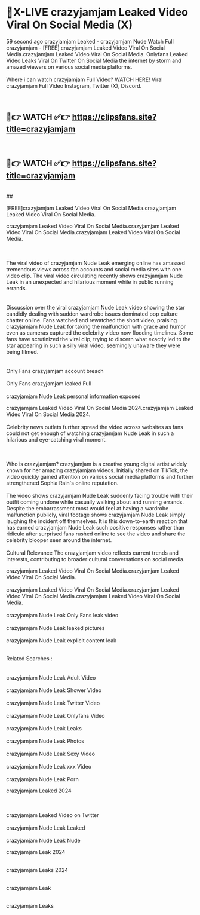 # 🔴X-LIVE crazyjamjam Leaked Video Viral On Social Media (X)<br>


59 second ago crazyjamjam Leaked  - crazyjamjam Nude  Watch Full crazyjamjam - [FREE] crazyjamjam Leaked Video Viral On Social Media.crazyjamjam Leaked Video Viral On Social Media.   Onlyfans Leaked Video Leaks Viral On Twitter On Social Media the internet by storm and amazed viewers on various social media platforms. <br><br>
Where i can watch crazyjamjam Full Video? WATCH HERE! Viral crazyjamjam Full Video Instagram, Twitter (X), Discord. <br>


 <br>

##  🔴👉 WATCH ✅👉  <a href="https://clipsfans.site?title=crazyjamjam&ref=git">https://clipsfans.site?title=crazyjamjam</a> <br>
  <br>

##  🔴👉 WATCH ✅👉  <a href="https://clipsfans.site?title=crazyjamjam&ref=git">https://clipsfans.site?title=crazyjamjam</a> <br>
  <br>
  ##



[FREE]crazyjamjam Leaked Video Viral On Social Media.crazyjamjam Leaked Video Viral On Social Media. <br>

crazyjamjam Leaked Video Viral On Social Media.crazyjamjam Leaked Video Viral On Social Media.crazyjamjam Leaked Video Viral On Social Media. <br>


  <br>

  <br>
The viral video of crazyjamjam Nude Leak emerging online has amassed tremendous views across fan accounts and social media sites with one video clip. The viral video circulating recently shows crazyjamjam Nude Leak in an unexpected and hilarious moment while in public running errands.<br>
<br>


<br>
Discussion over the viral crazyjamjam Nude Leak video showing the star candidly dealing with sudden wardrobe issues dominated pop culture chatter online. Fans watched and rewatched the short video, praising crazyjamjam Nude Leak for taking the malfunction with grace and humor even as cameras captured the celebrity video now flooding timelines. Some fans have scrutinized the viral clip, trying to discern what exactly led to the star appearing in such a silly viral video, seemingly unaware they were being filmed.<br>
<br>
<br> 
Only Fans crazyjamjam account breach<br>
<br>
Only Fans crazyjamjam leaked Full <br>
<br>
crazyjamjam Nude Leak personal information exposed<br>

crazyjamjam Leaked Video Viral On Social Media 2024.crazyjamjam Leaked Video Viral On Social Media 2024. <br>
<br>
Celebrity news outlets further spread the video across websites as fans could not get enough of watching crazyjamjam Nude Leak in such a hilarious and eye-catching viral moment.<br>
<br>

<br>
Who is crazyjamjam? crazyjamjam is a creative young digital artist widely known for her amazing crazyjamjam videos. Initially shared on TikTok, the video quickly gained attention on various social media platforms and further strengthened Sophia Rain's online reputation.<br>
<br>
The video shows crazyjamjam Nude Leak suddenly facing trouble with their outfit coming undone while casually walking about and running errands. Despite the embarrassment most would feel at having a wardrobe malfunction publicly, viral footage shows crazyjamjam Nude Leak simply laughing the incident off themselves. It is this down-to-earth reaction that has earned crazyjamjam Nude Leak such positive responses rather than ridicule after surprised fans rushed online to see the video and share the celebrity blooper seen around the internet.<br>
<br>
Cultural Relevance The crazyjamjam video reflects current trends and interests, contributing to broader cultural conversations on social media.<br>

crazyjamjam Leaked Video Viral On Social Media.crazyjamjam Leaked Video Viral On Social Media.<br>
<br>
crazyjamjam Leaked Video Viral On Social Media.crazyjamjam Leaked Video Viral On Social Media.crazyjamjam Leaked Video Viral On Social Media.<br>
<br>
crazyjamjam Nude Leak Only Fans leak video<br>
<br>
crazyjamjam Nude Leak leaked pictures<br>
<br>
crazyjamjam Nude Leak explicit content leak<br>


<br>
Related Searches :<br>
<br>

<br>
crazyjamjam Nude Leak Adult Video<br>
<br>
crazyjamjam Nude Leak Shower Video<br>
<br>
crazyjamjam Nude Leak Twitter Video<br>
<br>
crazyjamjam Nude Leak Onlyfans Video<br>
<br>
crazyjamjam Nude Leak Leaks<br>
<br>
crazyjamjam Nude Leak Photos<br>

<br>
crazyjamjam Nude Leak Sexy Video<br>
<br>
crazyjamjam Nude Leak xxx Video<br>
<br>
crazyjamjam Nude Leak Porn<br>

crazyjamjam  Leaked 2024 <br> <br>
<br>

crazyjamjam Leaked Video on Twitter <br>
<br>
crazyjamjam Nude Leak Leaked<br>
<br>
crazyjamjam Nude Leak Nude<br>


crazyjamjam  Leak 2024 <br> <br>



crazyjamjam  Leaks 2024 <br> <br>



 
crazyjamjam  Leak<br> <br>



crazyjamjam  Leaks<br> <br>





</p>




 



</p>










